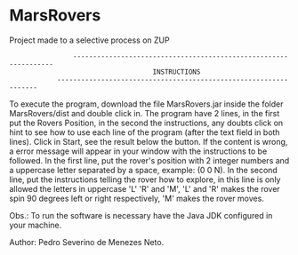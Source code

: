 # MarsRovers
Project made to a selective process on ZUP

        			-----------------------------------------------------------------
				                    	INSTRUCTIONS
				-----------------------------------------------------------------

To execute the program, download the file MarsRovers.jar inside the folder MarsRovers/dist and double click in. The program have 2 lines, in the first put the Rovers Position, in the second the instructions, any doubts click on hint to see how to use each line of the program (after the text field in both lines). Click in Start, see the result below the button. If the content is wrong, a error message will appear in your window with the instructions to be followed.
In the first line, put the rover's position with 2 integer numbers and a uppercase letter separated by a space, example: (0 0 N).
In the second line, put the instructions telling the rover how to explore, in this line is only allowed the letters in uppercase 'L' 'R' and 'M', 'L' and 'R' makes the rover spin 90 degrees left or right respectively, 'M' makes the rover moves.

Obs.: To run the software is necessary have the Java JDK configured in your machine.

Author: Pedro Severino de Menezes Neto.
